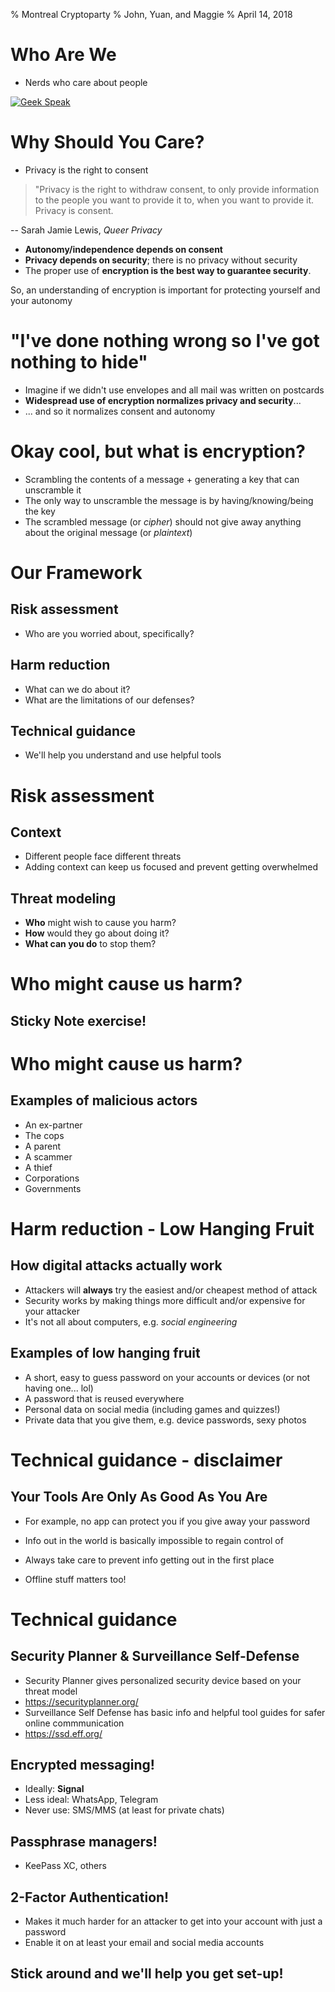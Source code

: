 % Montreal Cryptoparty
% John, Yuan, and Maggie
% April 14, 2018

# Who Are We

- Nerds who care about people

[![Geek Speak](https://imgur.com/a/JsNnD)](https://vimeo.com/251712235/631f4c6674 "Click me!")

# Why Should You Care?

- Privacy is the right to consent

> "Privacy is the right to withdraw consent, to only provide information to the people you want to provide it to, when you want to provide it. Privacy is consent.

-- Sarah Jamie Lewis, _Queer Privacy_

- **Autonomy/independence depends on consent**
- **Privacy depends on security**; there is no privacy without security
- The proper use of **encryption is the best way to guarantee security**.

So, an understanding of encryption is important for protecting yourself and your autonomy

# "I've done nothing wrong so I've got nothing to hide"

- Imagine if we didn't use envelopes and all mail was written on postcards
- **Widespread use of encryption normalizes privacy and security**...
- ... and so it normalizes consent and autonomy

# Okay cool, but what is encryption?

- Scrambling the contents of a message + generating a key that can unscramble it
- The only way to unscramble the message is by having/knowing/being the key
- The scrambled message (or *cipher*) should not give away anything about the original message (or *plaintext*)

# Our Framework

## Risk assessment

* Who are you worried about, specifically?

## Harm reduction

* What can we do about it?
* What are the limitations of our defenses?

## Technical guidance

* We'll help you understand and use helpful tools

# Risk assessment

## Context

- Different people face different threats
- Adding context can keep us focused and prevent getting overwhelmed

## Threat modeling

- **Who** might wish to cause you harm?
- **How** would they go about doing it?
- **What can you do** to stop them?

# Who might cause us harm?

## Sticky Note exercise!

# Who might cause us harm?

## Examples of malicious actors

- An ex-partner
- The cops
- A parent
- A scammer
- A thief
- Corporations
- Governments

# Harm reduction - Low Hanging Fruit

## How digital attacks actually work

- Attackers will **always** try the easiest and/or cheapest method of attack
- Security works by making things more difficult and/or expensive for your attacker
- It's not all about computers, e.g. _social engineering_

## Examples of low hanging fruit

- A short, easy to guess password on your accounts or devices (or not having one... lol)
- A password that is reused everywhere
- Personal data on social media (including games and quizzes!)
- Private data that you give them, e.g. device passwords, sexy photos

# Technical guidance - disclaimer

## **Your Tools Are Only As Good As You Are**

- For example, no app can protect you if you give away your password

- Info out in the world is basically impossible to regain control of

- Always take care to prevent info getting out in the first place

- Offline stuff matters too! 

# Technical guidance

## Security Planner & Surveillance Self-Defense

* Security Planner gives personalized security device based on your threat model
* https://securityplanner.org/
* Surveillance Self Defense has basic info and helpful tool guides for safer online commmunication
* https://ssd.eff.org/

## Encrypted messaging!

- Ideally: **Signal**
- Less ideal: WhatsApp, Telegram
- Never use: SMS/MMS (at least for private chats)

## Passphrase managers!

- KeePass XC, others

## 2-Factor Authentication!

- Makes it much harder for an attacker to get into your account with just a password
- Enable it on at least your email and social media accounts

## Stick around and we'll help you get set-up!
